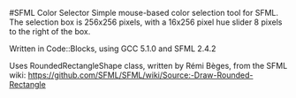 #SFML Color Selector 
Simple mouse-based color selection tool for SFML. The selection box is 256x256 pixels, with a 16x256 pixel hue slider 8 pixels to the right of the box.

Written in Code::Blocks, using GCC 5.1.0 and SFML 2.4.2

Uses RoundedRectangleShape class, written by Rémi Bèges, from the SFML wiki:
https://github.com/SFML/SFML/wiki/Source:-Draw-Rounded-Rectangle
